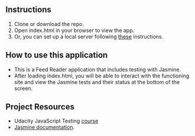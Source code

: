 ## Instructions

1. Clone or download the repo.
2. Open index.html in your browser to view the app.
3. Or, you can set up a local server following [these](https://developer.mozilla.org/en-US/docs/Learn/Common_questions/Set_up_a_basic_working_environment) instructions.


## How to use this application
* This is a Feed Reader application that includes testing with Jasmine.
* After loading index.html, you will be able to interact with the functioning site and view the Jasmine tests and their status at the bottom of the screen.


## Project Resources
* Udacity JavaScript Testing [course](https://www.udacity.com/course/ud549)
* [Jasmine documentation](http://jasmine.github.io).
